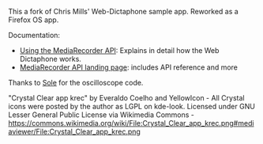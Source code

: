 This a fork of Chris Mills' Web-Dictaphone sample app. Reworked as a Firefox OS app.

Documentation:

* [Using the MediaRecorder API](https://developer.mozilla.org/en-US/docs/Web/API/MediaRecorder_API/Using_the_MediaRecorder_API): Explains in detail how the Web Dictaphone works.
* [MediaRecorder API landing page](https://developer.mozilla.org/en-US/docs/Web/API/MediaRecorder_API): includes API reference and more

Thanks to [Sole](http://soledadpenades.com/) for the oscilloscope code.

"Crystal Clear app krec" by Everaldo Coelho and YellowIcon - All Crystal icons were posted by the author as LGPL on kde-look. Licensed under GNU Lesser General Public License via Wikimedia Commons - https://commons.wikimedia.org/wiki/File:Crystal_Clear_app_krec.png#mediaviewer/File:Crystal_Clear_app_krec.png
